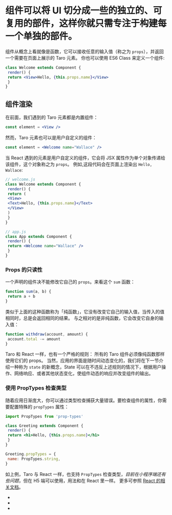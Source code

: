 # 组件可以将 UI 切分成一些的独立的、可复用的部件，这样你就只需专注于构建每一个单独的部件。
组件从概念上看就像是函数，它可以接收任意的输入值（称之为 `props`），并返回一个需要在页面上展示的 Taro 元素。
你也可以使用 ES6 Class 来定义一个组件:
```jsx
class Welcome extends Component {
 render() {
 return <View>Hello, {this.props.name}</View>
 }
}
```

## 组件渲染[​](props.html#组件渲染)
在前面，我们遇到的 Taro 元素都是内置组件：
```jsx
const element = <View />
```

然而，Taro 元素也可以是用户自定义的组件：
```jsx
const element = <Welcome name="Wallace" />
```

当 React 遇到的元素是用户自定义的组件，它会将 JSX 属性作为单个对象传递给该组件，这个对象称之为 `props`。
例如,这段代码会在页面上渲染出 `Hello, Wallace`:
```jsx
// welcome.js
class Welcome extends Component {
 render() {
 return (
 <View>
 <Text>Hello, {this.props.name}</Text>
 </View>
 )
 }
}

// app.js
class App extends Component {
 render() {
 return <Welcome name="Wallace" />
 }
}
```

### Props 的只读性[​](props.html#props-的只读性)
一个声明的组件决不能修改它自己的 `props`。来看这个 `sum` 函数：
```jsx
function sum(a, b) {
 return a + b
}
```

类似于上面的这种函数称为「纯函数」，它没有改变它自己的输入值，当传入的值相同时，总是会返回相同的结果。
与之相对的是非纯函数，它会改变它自身的输入值：
```jsx
function withdraw(account, amount) {
 account.total -= amount
}
```

Taro 和 React 一样，也有一个严格的规则：
所有的 Taro 组件必须像纯函数那样使用它们的 props。
当然，应用的界面是随时间动态变化的，我们将在下一节介绍一种称为 `state` 的新概念，State 可以在不违反上述规则的情况下，根据用户操作、网络响应、或者其他状态变化，使组件动态的响应并改变组件的输出。
### 使用 PropTypes 检查类型[​](props.html#使用-proptypes-检查类型)
随着应用日渐庞大，你可以通过类型检查捕获大量错误。要检查组件的属性，你需要配置特殊的 `propTypes` 属性：
```jsx
import PropTypes from 'prop-types'

class Greeting extends Component {
 render() {
 return <h1>Hello, {this.props.name}</h1>
 }
}

Greeting.propTypes = {
 name: PropTypes.string,
}
```

如上例，Taro 与 React 一样，也支持 `PropTypes` 检查类型，*目前在小程序端还有些问题*，但在 H5 端可以使用，用法和在 React 里一样。 更多可参照 [React 的相关文档](https://reactjs.org.cn/doc/typechecking-with-proptypes.html)。

- 
 - 
 -
